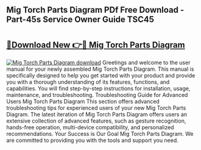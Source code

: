 ## Mig Torch Parts Diagram PDf Free Download - Part-45s Service Owner Guide TSC45

# <h2><a href="http://dftmris.blite.top/?on=Mig+Torch+Parts+Diagram">🔗Download New 👉🔴 Mig Torch Parts Diagram</a></h2>

[![Mig Torch Parts Diagram download](https://i.imgur.com/lujVjoI.png)](http://dftmris.blite.top/?on=Mig+Torch+Parts+Diagram)
Greetings and welcome to the user manual for your newly assembled Mig Torch Parts Diagram. This manual is specifically designed to help you get started with your product and provide you with a thorough understanding of its features, functions, and capabilities. You will find step-by-step instructions for installation, usage, maintenance, and troubleshooting. Troubleshooting Guide for Advanced Users Mig Torch Parts Diagram This section offers advanced troubleshooting tips for experienced users of your new Mig Torch Parts Diagram. The latest iteration of Mig Torch Parts Diagram offers users an extensive collection of advanced features, such as gesture recognition, hands-free operation, multi-device compatibility, and personalized recommendations. Your Success is Our Goal Mig Torch Parts Diagram. We are committed to providing you with the tools and support you need.
